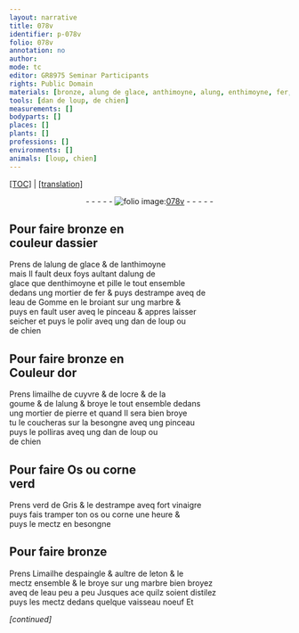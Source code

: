 ```yaml
---
layout: narrative
title: 078v
identifier: p-078v
folio: 078v
annotation: no
author:
mode: tc
editor: GR8975 Seminar Participants
rights: Public Domain
materials: [bronze, alung de glace, anthimoyne, alung, enthimoyne, fer, eau de Gomme, marbre, or, limailhe de cuyvre, ocre, goume, pierre, Os, corne, verd de Gris, vinaigre, os, Limailhe despaingle, leton]
tools: [dan de loup, de chien]
measurements: []
bodyparts: []
places: []
plants: []
professions: []
environments: []
animals: [loup, chien]
---
```


<p><a href="{{ site.baseurl }}/diplomatic/">[TOC]</a> | <a href="{{ site.baseurl }}/texts/p-078v_tl/" target="_blank">[translation]</a></p><div class="folio" align="center">- - - - - <a href="http://gallica.bnf.fr/ark:/12148/btv1b10500001g/f162.item" target="_blank"><img src="https://cu-mkp.github.io/2017-workshop-edition/assets/photo-icon.png" alt="folio image: " style="display:inline-block; margin-bottom:-3px;"/>078v</a> - - - - - </div>  
  

## Pour faire <span class="m">bronze</span> en<br/> couleur dassier

 
Prens de l<span class="m">alung de glace</span> & de l<span class="m">anthimoyne</span><br/> mais Il fault deux foys aultant d<span class="m">alung</span> de<br/> glace que d<span class="m">enthimoyne</span> et pille le tout ensemble<br/> dedans ung mortier de <span class="m">fer</span> & puys destrampe aveq de<br/> l<span class="m">eau de Gomme</span> en le broiant sur ung <span class="m">marbre</span> &<br/> puys en fault user aveq le pinceau & appres laisser<br/> seicher et puys le polir aveq ung <span class="tl">dan de <span class="al">loup</span></span> ou<br/> <span class="tl">de <span class="al">chien</span></span>
 
 
  

## Pour faire <span class="m">bronze</span> en<br/> Couleur d<span class="m">or</span>

 
Prens <span class="m">limailhe de cuyvre</span> & de l<span class="m">ocre</span> & de la<br/> <span class="m">goume</span> & de l<span class="m">alung</span> & broye le tout ensemble dedans<br/> ung mortier de <span class="m">pierre</span> et quand Il sera bien broye<br/> tu le coucheras sur la besongne aveq ung pinceau<br/> puys le polliras aveq ung <span class="tl">dan de <span class="al">loup</span></span> ou<br/><span class="tl">de <span class="al">chien</span></span>
 
 
  

## Pour faire <span class="m">Os</span> ou <span class="m">corne</span><br/> verd

 
Prens <span class="m">verd de Gris</span> & le destrampe aveq fort <span class="m">vinaigre</span><br/> puys fais tramper ton <span class="m">os</span> ou <span class="m">corne</span> une heure &<br/> puys le mectz en besongne

 
  

## Pour faire <span class="m">bronze</span>

 
Prens <span class="m">Limailhe despaingle</span> & aultre de <span class="m">leton</span> & le<br/> mectz ensemble & le broye sur ung <span class="m">marbre</span> bien broyez<br/> aveq de leau peu a peu Jusques ace quilz soient distilez<br/> puys les mectz dedans quelque vaisseau noeuf Et
 
*[continued]*
 
